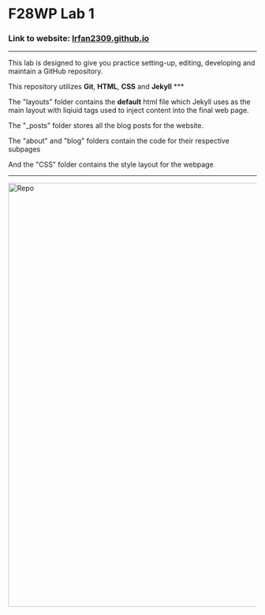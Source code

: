 # F28WP Lab 1


### Link to website: [Irfan2309.github.io](https://irfan2309.github.io)
***

<p>This lab is designed to give you practice setting-up, editing, developing and maintain a GitHub repository.</p>
<p>This repository utilizes <b>Git</b>, <b>HTML</b>, <b>CSS</b> and <b>Jekyll</b>
***
  
<p>The "layouts" folder contains the <b>default</b> html file which Jekyll uses as the main layout with liqiuid tags used to inject content into the final web page. </p>
  
<p>The "_posts" folder stores all the blog posts for the website.</p>

<p>The "about" and "blog" folders contain the code for their respective subpages</p>
<p>And the "CSS" folder contains the style layout for the webpage</p>
<hr>
<img width="859" alt="Repo" src="https://user-images.githubusercontent.com/90820501/135032705-f7fd4a3a-0091-43d9-8958-6f9e0963ed0f.png">



